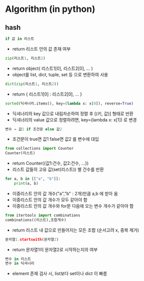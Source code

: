 # Algorithm (in python)

## hash
``` python
if 값 in 리스트
```
- return 리스트 안의 값 존재 여부

``` python
zip(리스트1, 리스트2)
```
- return object( 리스트1[0], 리스트2[0], ... )
- object를 list, dict, tuple, set 등 으로 변환하여 사용

``` python
dict(zip(리스트1, 리스트2))
```
- return { 리스트1[0] : 리스트2[0], ... }

``` python
sorted(딕셔너리.items(), key=(lambda x: x[0]), reverse=True)
```
- 딕셔너리의 key 값으로 내림차순하여 정렬 후 [(키, 값)] 형태로 반환
- 딕셔너리의 value 값으로 정렬하려면, key=(lambda x: x[1]) 로 변경

``` python
변수 = 값1 if 조건문 else 값2
```
- 조건문이 true면 값1 false면 값2 를 변수에 대입

``` python
from collections import Counter
Counter(리스트)
```
- return Counter({값1:건수, 값2:건수, ...})
- 리스트 값들의 고유 값(set(리스트)) 별 건수를 반환

``` python
for a, b in [["a", "b"]]:
    print(a, b)
```
- 이중리스트 안의 값 개수("a","b" : 2개)만큼 a,b 에 받아 옴
- 이중리스트 안의 값 개수가 모두 같아야 함
- 이중리스트 안의 값 개수와 for문 다음에 오는 변수 개수가 같아야 함

``` python
from itertools import combinations
combinations((리스트),조합개수)
```
- return 리스트 내 값으로 만들어지는 모든 조합 (순서고려 x, 중복 제거)

``` python
문자열1.startswith(문자열2)
```
- return 문자열1이 문자열2로 시작하는지의 여부

``` python
변수 in 리스트
변수 in 딕셔너리
```
- element 존재 검사 시, list보다 set이나 dict 이 빠름